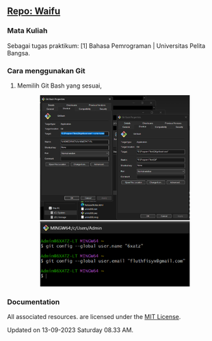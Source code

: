 ## <a href="" target="_blank">Repo: Waifu</a>

### Mata Kuliah
Sebagai tugas praktikum: [1] Bahasa Pemrograman | Universitas Pelita Bangsa. 

### Cara menggunakan Git
1. Memilih Git Bash yang sesuai,
<p align="center">
  <img src="/ss/1.png" width="350">
  <img src="/ss/3.png" width="350"">
</p>

### Documentation
All associated resources. are licensed under the [MIT License](https://mit-license.org/).

Updated on 13-09-2023 Saturday 08.33 AM.
